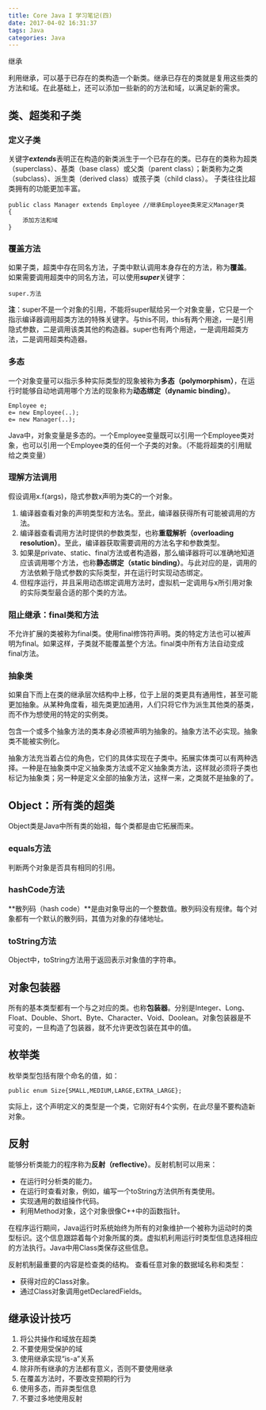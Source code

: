 ```yaml
---
title: Core Java I 学习笔记(四)
date: 2017-04-02 16:31:37
tags: Java
categories: Java
---
```


继承
<!-- more -->

利用继承，可以基于已存在的类构造一个新类。继承已存在的类就是复用这些类的方法和域。在此基础上，还可以添加一些新的的方法和域，以满足新的需求。

## 类、超类和子类

### 定义子类

关键字***extends***表明正在构造的新类派生于一个已存在的类。已存在的类称为超类（superclass）、基类（base class）或父类（parent class）；新类称为之类（subclass）、派生类（derived class）或孩子类（child class）。
子类往往比超类拥有的功能更加丰富。

	public class Manager extends Employee //继承Employee类来定义Manager类
	{
		添加方法和域
	}

### 覆盖方法

如果子类，超类中存在同名方法，子类中默认调用本身存在的方法，称为**覆盖**。
如果需要调用超类中的同名方法，可以使用***super***关键字：

	super.方法

**注**：super不是一个对象的引用，不能将super赋给另一个对象变量，它只是一个指示编译器调用超类方法的特殊关键字。与this不同，this有两个用途，一是引用隐式参数，二是调用该类其他的构造器。super也有两个用途，一是调用超类方法，二是调用超类构造器。

### 多态

一个对象变量可以指示多种实际类型的现象被称为**多态（polymorphism）**，在运行时能够自动地调用哪个方法的现象称为**动态绑定（dynamic binding）**。

	Employee e;
	e= new Employee(..);
	e= new Manager(..);

Java中，对象变量是多态的。一个Employee变量既可以引用一个Employee类对象，也可以引用一个Employee类的任何一个子类的对象。（不能将超类的引用赋给之类变量）

### 理解方法调用

假设调用x.f(args)，隐式参数x声明为类C的一个对象。

1. 编译器查看对象的声明类型和方法名。至此，编译器获得所有可能被调用的方法。
2. 编译器查看调用方法时提供的参数类型，也称**重载解析（overloading resolution）**。至此，编译器获取需要调用的方法名字和参数类型。
3. 如果是private、static、final方法或者构造器，那么编译器将可以准确地知道应该调用哪个方法，也称**静态绑定（static binding）**。与此对应的是，调用的方法依赖于隐式参数的实际类型，并在运行时实现动态绑定。
4. 但程序运行，并且采用动态绑定调用方法时，虚拟机一定调用与x所引用对象的实际类型最合适的那个类的方法。

### 阻止继承：final类和方法

不允许扩展的类被称为final类。使用final修饰符声明。类的特定方法也可以被声明为final。如果这样，子类就不能覆盖整个方法。final类中所有方法自动变成final方法。

### 抽象类

如果自下而上在类的继承层次结构中上移，位于上层的类更具有通用性，甚至可能更加抽象。从某种角度看，祖先类更加通用，人们只将它作为派生其他类的基类，而不作为想使用的特定的实例类。

包含一个或多个抽象方法的类本身必须被声明为抽象的。抽象方法不必实现。抽象类不能被实例化。

抽象方法充当着占位的角色，它们的具体实现在子类中。拓展实体类可以有两种选择。一种是在抽象类中定义抽象类方法或不定义抽象类方法，这样就必须将子类也标记为抽象类；另一种是定义全部的抽象方法，这样一来，之类就不是抽象的了。

## Object：所有类的超类

Object类是Java中所有类的始祖，每个类都是由它拓展而来。

### equals方法

判断两个对象是否具有相同的引用。

### hashCode方法

**散列码（hash code）**是由对象导出的一个整数值。散列码没有规律。每个对象都有一个默认的散列码，其值为对象的存储地址。

### toString方法

Object中，toString方法用于返回表示对象值的字符串。

## 对象包装器

所有的基本类型都有一个与之对应的类。也称**包装器**。分别是Integer、Long、Float、Double、Short、Byte、Character、Void、Doolean。对象包装器是不可变的，一旦构造了包装器，就不允许更改包装在其中的值。

## 枚举类

枚举类型包括有限个命名的值，如：

	public enum Size{SMALL,MEDIUM,LARGE,EXTRA_LARGE};

实际上，这个声明定义的类型是一个类，它刚好有4个实例，在此尽量不要构造新对象。

## 反射

能够分析类能力的程序称为**反射（reflective）**。反射机制可以用来：

* 在运行时分析类的能力。
* 在运行时查看对象，例如，编写一个toString方法供所有类使用。
* 实现通用的数组操作代码。
* 利用Method对象，这个对象很像C++中的函数指针。

在程序运行期间，Java运行时系统始终为所有的对象维护一个被称为运动时的类型标识。这个信息跟踪着每个对象所属的类。虚拟机利用运行时类型信息选择相应的方法执行。Java中用Class类保存这些信息。

反射机制最重要的内容是检查类的结构。
查看任意对象的数据域名称和类型：
* 获得对应的Class对象。
* 通过Class对象调用getDeclaredFields。

## 继承设计技巧

1. 将公共操作和域放在超类
2. 不要使用受保护的域
3. 使用继承实现“is-a”关系
4. 除非所有继承的方法都有意义，否则不要使用继承
5. 在覆盖方法时，不要改变预期的行为
6. 使用多态，而非类型信息
7. 不要过多地使用反射
